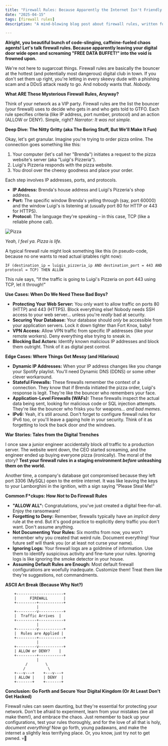 ```yaml
---
title: "Firewall Rules: Because Apparently the Internet Isn't Friendly 💀"
date: "2025-04-15"
tags: [firewall rules]
description: "A mind-blowing blog post about firewall rules, written for chaotic Gen Z engineers. Prepare for enlightenment (and mild existential dread)."

---
```


**Alright, you beautiful bunch of code-slinging, caffeine-fueled chaos agents! Let's talk firewall rules. Because apparently leaving your digital door wide open and screaming "FREE DATA BUFFET!" into the void is frowned upon.**

We're not here to sugarcoat things. Firewall rules are basically the bouncer at the hottest (and potentially most dangerous) digital club in town. If you don't set them up right, you're letting in every skeevy dude with a phishing scam and a DDoS attack ready to go. And nobody wants that. *Nobody.*

**What ARE These Mysterious Firewall Rules, Anyway?**

Think of your network as a VIP party. Firewall rules are the list the bouncer (your firewall) uses to decide who gets in and who gets told to GTFO. Each rule specifies criteria (like IP address, port number, protocol) and an action (ALLOW or DENY). Simple, right? *Narrator: It was not simple.*

**Deep Dive: The Nitty Gritty (aka The Boring Stuff, But We'll Make It Fun)**

Okay, let's get granular. Imagine you're trying to order pizza online. The connection goes something like this:

1.  Your computer (let's call her "Brenda") initiates a request to the pizza website's server (aka "Luigi's Pizzeria").
2.  Luigi's Pizzeria responds with the pizza website.
3.  You drool over the cheesy goodness and place your order.

Each step involves IP addresses, ports, and protocols.

*   **IP Address:** Brenda's house address and Luigi's Pizzeria's shop address.
*   **Port:** The specific window Brenda's yelling through (say, port 60000) and the window Luigi's is listening at (usually port 80 for HTTP or 443 for HTTPS).
*   **Protocol:** The language they're speaking – in this case, TCP (like a reliable phone call).

![Pizza](https://i.kym-cdn.com/photos/images/original/001/207/210/b22.jpg)

*Yeah, I feel ya. Pizza is life.*

A typical firewall rule might look something like this (in pseudo-code, because no one wants to read actual iptables right now):

```
IF (destination_ip = luigis_pizzeria_ip AND destination_port = 443 AND protocol = TCP) THEN ALLOW
```

This rule says, "If the traffic is going to Luigi's Pizzeria on port 443 using TCP, let it through!"

**Use Cases: When Do We Need These Bad Boys?**

*   **Protecting Your Web Server:** You only want to allow traffic on ports 80 (HTTP) and 443 (HTTPS). Block everything else! Nobody needs SSH access to your web server… unless you're *really* bad at security.
*   **Securing Your Database:** Your database should *only* be accessible from your application servers. Lock it down tighter than Fort Knox, baby!
*   **VPN Access:** Allow VPN traffic from specific IP addresses (like your remote workers). Deny everything else trying to sneak in.
*   **Blocking Bad Actors:** Identify known malicious IP addresses and block them outright. Think of it as digital pest control.

**Edge Cases: Where Things Get Messy (and Hilarious)**

*   **Dynamic IP Addresses:** When your IP address changes like you change your Spotify playlist. You'll need Dynamic DNS (DDNS) or some other clever workaround.
*   **Stateful Firewalls:** These firewalls remember the context of a connection. They know that if Brenda initiated the pizza order, Luigi's response is legit. They're like the bouncer who remembers your face.
*   **Application-Level Firewalls (WAFs):** These firewalls inspect the actual data being sent, looking for malicious code or SQL injection attempts. They're like the bouncer who frisks you for weapons… *and bad memes*.
*   **IPv6:** Yeah, it's still around. Don't forget to configure firewall rules for IPv6 too, or you'll leave a gaping hole in your security. Think of it as forgetting to lock the back door *and* the windows.

**War Stories: Tales from the Digital Trenches**

I once saw a junior engineer accidentally block *all* traffic to a production server. The website went down, the CEO started screaming, and the engineer ended up buying everyone pizza (ironically). The moral of the story? **Test your firewall rules in a staging environment *before* unleashing them on the world.**

Another time, a company's database got compromised because they left port 3306 (MySQL) open to the entire internet. It was like leaving the keys to your Lamborghini in the ignition, with a sign saying "Please Steal Me!"

**Common F\*ckups: How *Not* to Do Firewall Rules**

*   **"ALLOW ALL":** Congratulations, you've just created a digital free-for-all. Enjoy the ransomware!
*   **Forgetting to Deny:** Remember, firewalls typically have an *implicit deny* rule at the end. But it's good practice to explicitly deny traffic you don't want. Don't assume anything.
*   **Not Documenting Your Rules:** Six months from now, you won't remember why you created that weird rule. Document everything! Your future self will thank you (or at least not curse your name).
*   **Ignoring Logs:** Your firewall logs are a goldmine of information. Use them to identify suspicious activity and fine-tune your rules. Ignoring logs is like ignoring the smoke detector in your house.
*   **Assuming Default Rules are Enough:** Most default firewall configurations are woefully inadequate. Customize them! Treat them like they're suggestions, not commandments.

**ASCII Art Break (Because Why Not?)**

```
    +---------------------+
    |      FIREWALL       |
    +---------+-----------+
              |
    +---------v-----------+
    |  Traffic Arrives  |
    +---------+-----------+
              |
    +---------v-----------+
    |  Rules are Applied |
    +---------+-----------+
              |
    +---------v-----------+
    | ALLOW or DENY?    |
    +---------+-----------+
              |
         /        \
        /          \
    +---v---+    +---v---+
    | ALLOW |    | DENY  |
    +-------+    +-------+

```

**Conclusion: Go Forth and Secure Your Digital Kingdom (Or At Least Don't Get Hacked)**

Firewall rules can seem daunting, but they're essential for protecting your network. Don't be afraid to experiment, learn from your mistakes (we all make them!), and embrace the chaos. Just remember to back up your configurations, test your rules thoroughly, and for the love of all that is holy, *document everything!* Now go forth, young padawans, and make the internet a slightly less terrifying place. Or, you know, just try not to get pwned. 💀🙏
